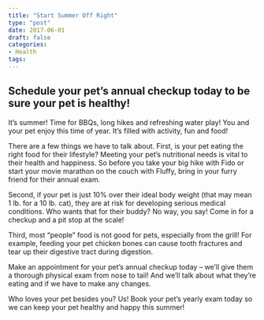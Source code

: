 ```yaml
---
title: "Start Summer Off Right"
type: "post"
date: 2017-06-01
draft: false
categories:
- Health
tags:
---
```


## Schedule your pet’s annual checkup today to be sure your pet is healthy!

It’s summer! Time for BBQs, long hikes and refreshing water play! You and your pet enjoy this time of year. It’s filled with activity, fun and food!

There are a few things we have to talk about. First, is your pet eating the right food for their lifestyle? Meeting your pet’s nutritional needs is vital to their health and happiness. So before you take your big hike with Fido or start your movie marathon on the couch with Fluffy, bring in your furry friend for their annual exam.

Second, if your pet is just 10% over their ideal body weight (that may mean 1 lb. for a 10 lb. cat), they are at risk for developing serious medical conditions. Who wants that for their buddy? No way, you say! Come in for a checkup and a pit stop at the scale!

Third, most “people” food is not good for pets, especially from the grill! For example, feeding your pet chicken bones can cause tooth fractures and tear up their digestive tract during digestion.

Make an appointment for your pet’s annual checkup today – we’ll give them a thorough physical exam from nose to tail! And we’ll talk about what they’re eating and if we have to make any changes.

Who loves your pet besides you? Us! Book your pet’s yearly exam today so we can keep your pet healthy and happy this summer!

